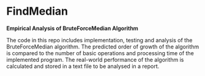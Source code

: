 # FindMedian
**Empirical Analysis of BruteForceMedian Algorithm**

The code in this repo includes implementation, testing and analysis of the
BruteForceMedian algorithm. The predicted order of growth of the
algorithm is compared to the number of basic operations and processing
time of the implemented program. The real-world performance of the algorithm is calculated and stored in a text file to be analysed in a report.
